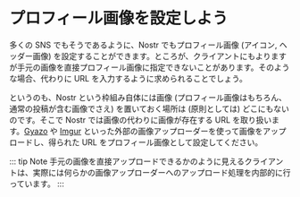 # プロフィール画像を設定しよう

多くの SNS でもそうであるように、Nostr でもプロフィール画像 (アイコン, ヘッダー画像) を設定することができます。ところが、クライアントにもよりますが手元の画像を直接プロフィール画像に指定できないことがあります。そのような場合、代わりに URL を入力するように求められることでしょう。

というのも、Nostr という枠組み自体には画像 (プロフィール画像はもちろん、通常の投稿が含む画像でさえ) を置いておく場所は (原則としては) どこにもないのです。そこで Nostr では画像の代わりに画像が存在する URL を取り扱います。[Gyazo](https://gyazo.com/ja) や [Imgur](https://imgur.com/upload) といった外部の画像アップローダーを使って画像をアップロードし、得られた URL をプロフィール画像として設定してください。

::: tip Note
手元の画像を直接アップロードできるかのように見えるクライアントは、実際には何らかの画像アップローダーへのアップロード処理を内部的に行っています。
:::
